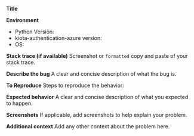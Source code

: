 **Title**

**Environment**

- Python Version:
- kiota-authentication-azure version:
- OS:

**Stack trace (if available)**
Screenshot or `formatted` copy and paste of your stack trace.

**Describe the bug**
A clear and concise description of what the bug is.

**To Reproduce**
Steps to reproduce the behavior:

**Expected behavior**
A clear and concise description of what you expected to happen.

**Screenshots**
If applicable, add screenshots to help explain your problem.

**Additional context**
Add any other context about the problem here.